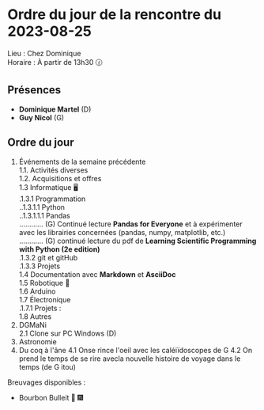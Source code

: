# Ordre du jour de la rencontre du 2023-08-25

Lieu :    Chez Dominique  
Horaire : À partir de 13h30 🕜  

## Présences

* **Dominique Martel** (D)  
* **Guy Nicol** (G)  

## Ordre du jour

1. Événements de la semaine précédente  
 1.1.  Activités diverses  
 1.2.  Acquisitions et offres  
 1.3 Informatique 🖥  
.1.3.1 Programmation  
..1.3.1.1 Python  
..1.3.1.1.1 Pandas  
............ (G) Continué lecture **Pandas for Everyone** et à expérimenter avec les librairies concernées (pandas, numpy, matplotlib, etc.)  
............ (G) continué lecture du pdf de **Learning Scientific Programming with Python (2e edition)**    
.1.3.2 git et gitHub  
.1.3.3 Projets  
1.4 Documentation avec **Markdown** et **AsciiDoc**  
1.5 Robotique 🤖  
1.6 Arduino  
1.7 Électronique  
.1.7.1 Projets :  
1.8 Autres  
2. DGMaNi  
2.1 Clone sur PC Windows (D)  
3. Astronomie  
4. Du coq à l'âne
4.1 Onse rince l'oeil avec les caléiïdoscopes de G
4.2 On prend le temps de se rire avecla nouvelle histoire de voyage dans le temps (de G itou)

Breuvages disponibles :
 * Bourbon Bulleit 🥃 🎆 
